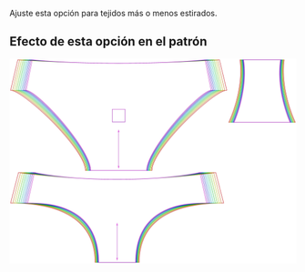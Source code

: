 Ajuste esta opción para tejidos más o menos estirados.



## Efecto de esta opción en el patrón
![Esta imagen muestra el efecto de esta opción superponiendo varias variantes que tienen un valor diferente para esta opción](ursula_fabricstretch_sample.svg "Efecto de esta opción en el patrón")